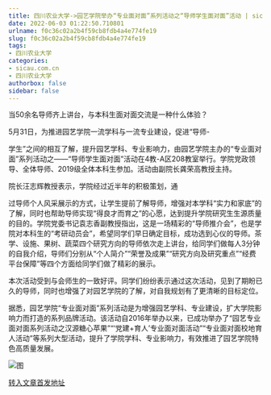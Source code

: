```yaml
---
title: 四川农业大学->园艺学院举办“专业面对面”系列活动之“导师学生面对面”活动 | sicau.com.cn
date: 2022-06-03 01:22:50.710801
urlname: f0c36c02a2b4f59cb8fdb4a4e774fe19
slug: f0c36c02a2b4f59cb8fdb4a4e774fe19
tags: 
- 四川农业大学
categories:
- sicau.com.cn
- 四川农业大学
authorbox: false
sidebar: false
---
```

当50余名导师齐上讲台，与本科生面对面交流是一种什么体验？

5月31日，为推进园艺学院一流学科与一流专业建设，促进“导师-

学生”之间的相互了解，提升园艺学科、专业影响力，由园艺学院主办的“专业面对面”系列活动之——“导师学生面对面”活动在4教-A区208教室举行。学院党政领导、全体导师、2019级全体本科生参加。活动由副院长龚荣高教授主持。

院长汪志辉教授表示，学院经过近半年的积极策划，通
<!--more-->
过导师个人风采展示的方式，让学生提前了解导师，增强对本学科“实力和家底”的了解，同时也帮助导师实现“得良才而育之”的心愿，达到提升学院研究生生源质量的目的。学院党委书记袁志香副教授指出，这是一场精彩的“导师推介会”，也是学院对本科生的“考研动员会”，希望同学们早日确定目标，成功选到心仪的导师。茶学、设施、果树、蔬菜四个研究方向的导师依次走上讲台，给同学们做每人3分钟的自我介绍，导师们分别从“个人简介”“荣誉及成果”“研究方向及研究重点”“经费平台保障”等四个方面给同学们做了精彩的展示。

本次活动受到与会师生的一致好评。同学们纷纷表示通过这次活动，见到了期盼已久的导师，同时也增强了对园艺学院的了解，对自我规划有了更清晰的目标定位。

据悉，园艺学院“专业面对面”系列活动是为增强园艺学科、专业建设，扩大学院影响力而打造的系列品牌活动。该活动自2016年举办以来，已成功举办了“园艺专业面对面系列活动之汉源糖心苹果”“‘党建+育人’专业面对面活动”“专业面对面校地育人活动”等系列大型活动，提升了学院学科、专业影响力，有效推进了园艺学院特色高质量发展。

![图](https://news.sicau.edu.cn/__local/E/AF/6E/BB598209A921B29ED33D0B7F110_23E69A06_248D6.png)

[转入文章首发地址](https://news.sicau.edu.cn/info/1078/68139.htm)